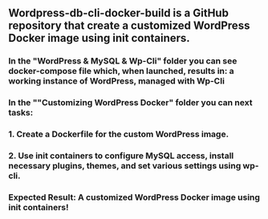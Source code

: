 ## Wordpress-db-cli-docker-build is a GitHub repository that create a customized WordPress Docker image using init containers.

### In the "WordPress & MySQL & Wp-Cli" folder you can see docker-compose file which, when launched, results in: a working instance of WordPress, managed with Wp-Cli


### In the ""Customizing WordPress Docker" folder you can next tasks:
### 1. Create a Dockerfile for the custom WordPress image.
### 2. Use init containers to configure MySQL access, install necessary plugins, themes, and set various settings using wp-cli.

### Expected Result: A customized WordPress Docker image using init containers!



